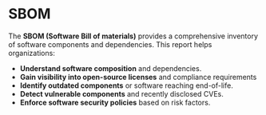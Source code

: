 # SBOM

The **SBOM (Software Bill of materials)** provides a comprehensive inventory of software components and dependencies. This report helps organizations:

* **Understand software composition** and dependencies.
* **Gain visibility into open-source licenses** and compliance requirements
* **Identify outdated components** or software reaching end-of-life.
* **Detect vulnerable components** and recently disclosed CVEs.
* **Enforce software security policies** based on risk factors.

